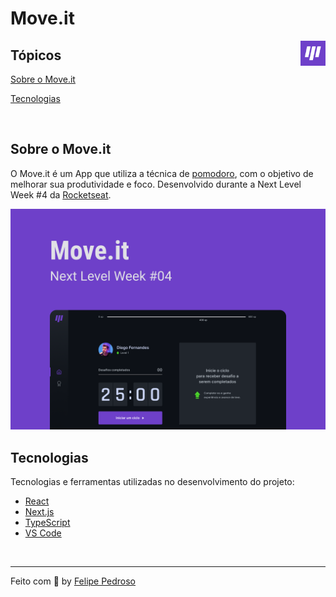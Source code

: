 # Move.it

<img align="right" src=".github/icon.png" width="40px" alt="Move.it">

## Tópicos

[Sobre o Move.it](#sobre-o-move.it)

[Tecnologias](#tecnologias)

<br>

## Sobre o Move.it

O Move.it é um App que utiliza a técnica de [pomodoro](https://pt.wikipedia.org/wiki/T%C3%A9cnica_pomodoro), com o objetivo de melhorar sua produtividade e foco. Desenvolvido durante a Next Level Week #4 da [Rocketseat](https://rocketseat.com.br/).

<p align="center">
  <img src=".github/cover.png" alt="Página inicial">
</p>

## Tecnologias

Tecnologias e ferramentas utilizadas no desenvolvimento do projeto:

- [React](https://reactjs.org/)
- [Next.js](https://nextjs.org/)
- [TypeScript](https://www.typescriptlang.org/)
- [VS Code](https://code.visualstudio.com/)

<br>

---

Feito com :purple_heart: by [Felipe Pedroso](https://github.com/felipepxavier)
